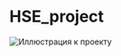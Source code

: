 # HSE_project
![Иллюстрация к проекту](https://github.com/Red-Caesar/HSE_project/raw/main/images/Presentahion.jpg)
